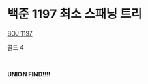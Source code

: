 # 백준 1197 최소 스패닝 트리

[BOJ 1197](https://www.acmicpc.net/problem/1197)

골드 4

<br/>

**UNION FIND!!!!**
